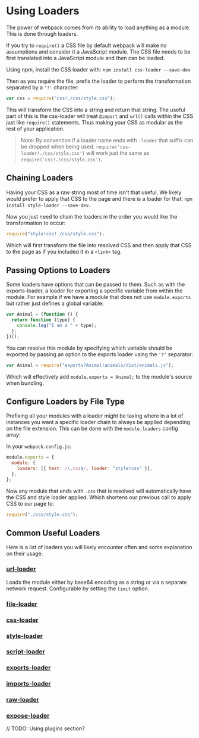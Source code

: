 # Using Loaders

The power of webpack comes from its ability to load anything as a module. This is done through loaders.

If you try to `require()` a CSS file by default webpack will make no assumptions and consider it a JavaScript module. The CSS file needs to be first translated into a JavaScript module and then can be loaded.

Using npm, install the CSS loader with: `npm install css-loader --save-dev`

Then as you require the file, prefix the loader to perform the transformation separated by a `'!'` character:

```js
var css = require("css!./css/style.css");
```

This will transform the CSS into a string and return that string. The useful part of this is the css-loader will treat `@import` and `url()` calls within the CSS just like `require()` statements. Thus making your CSS as modular as the rest of your application.

> Note: By convention if a loader name ends with `-loader` that suffix can be dropped when being used. `require('css-loader!./css/style.css')` will work just the same as `require('css!./css/style.css')`.

## Chaining Loaders

Having your CSS as a raw string most of time isn't that useful. We likely would prefer to apply that CSS to the page and there is a loader for that: `npm install style-loader --save-dev`.

Now you just need to chain the loaders in the order you would like the transformation to occur:

```js
require("style!css!./css/style.css");
```

Which will first transform the file into resolved CSS and then apply that CSS to the page as if you included it in a `<link>` tag.

## Passing Options to Loaders

Some loaders have options that can be passed to them. Such as with the exports-loader, a loader for exporting a specific variable from within the module. For example if we have a module that does not use `module.exports` but rather just defines a global variable:

```js
var Animal = (function () {
  return function (type) {
    console.log("I am a " + type);
  };
})();
```

You can resolve this module by specifying which variable should be exported by passing an option to the exports loader using the `'?'` separator:

```js
var Animal = require("exports?Animal!animals/dist/animals.js");
```

Which will effectively add `module.exports = Animal;` to the module's source when bundling.

## Configure Loaders by File Type

Prefixing all your modules with a loader might be taxing where in a lot of instances you want a specific loader chain to always be applied depending on the file extension. This can be done with the `module.loaders` config array:

In your `webpack.config.js`:

```javascript
module.exports = {
  module: {
    loaders: [{ test: /\.css$/, loader: "style!css" }],
  },
};
```

Now any module that ends with `.css` that is resolved will automatically have the CSS and style loader applied. Which shortens our previous call to apply CSS to our page to:

```javascript
require("./css/style.css");
```

## Common Useful Loaders

Here is a list of loaders you will likely encounter often and some explanation on their usage:

### [url-loader](https://github.com/webpack/url-loader)

Loads the module either by base64 encoding as a string or via a separate network request. Configurable by setting the `limit` option.

### [file-loader](https://github.com/webpack/file-loader)

### [css-loader](https://github.com/webpack/css-loader)

### [style-loader](https://github.com/webpack/style-loader)

### [script-loader](https://github.com/webpack/script-loader)

### [exports-loader](https://github.com/webpack/exports-loader)

### [imports-loader](https://github.com/webpack/imports-loader)

### [raw-loader](https://github.com/webpack/raw-loader)

### [expose-loader](https://github.com/webpack/expose-loader)

// TODO: Using plugins section?
